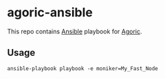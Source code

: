 # agoric-ansible

This repo contains [Ansible](https://www.ansible.com/) playbook for [Agoric](https://agoric.com/).

## Usage

```
ansible-playbook playbook -e moniker=My_Fast_Node
```
